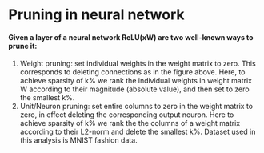 # Pruning in neural network
#### Given a layer of a neural network ReLU(xW) are two well-known ways to prune it:
1. Weight pruning: set individual weights in the weight matrix to zero. This corresponds to deleting connections as in the figure above. Here, to achieve sparsity of k% we rank the individual weights in weight
matrix W according to their magnitude (absolute value), and then set to zero the smallest k%.
2. Unit/Neuron pruning: set entire columns to zero in the weight matrix to zero, in
effect deleting the corresponding output neuron. Here to achieve sparsity of k% we rank the the columns of a weight matrix
according to their L2-norm and delete the smallest k%.
Dataset used in this analysis is MNIST fashion data.
